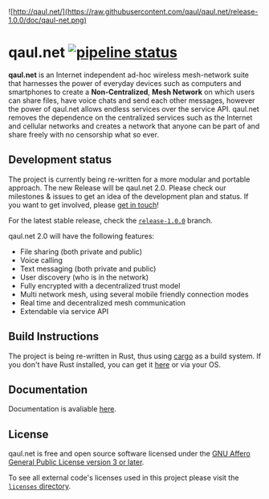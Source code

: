 ![http://qaul.net/](https://raw.githubusercontent.com/qaul/qaul.net/release-1.0.0/doc/qaul-net.png)

# qaul.net [![pipeline status](https://git.open-communication.net/qaul/qaul.net/badges/master/pipeline.svg)](https://git.open-communication.net/qaul/qaul.net/commits/master)

**qaul.net** is an Internet independent ad-hoc wireless mesh-network 
suite that harnesses the power of everyday devices such as computers and 
smartphones to create a **Non-Centralized**, **Mesh Network** on which 
users can share files, have voice chats and send each other messages, 
however the power of qaul.net allows endless services over the service 
API. qaul.net removes the dependence on the centralized services such as 
the Internet and cellular networks and creates a network that anyone can 
be part of and share freely with no censorship what so ever.


## Development status

The project is currently being re-written for a more modular and portable 
approach. The new Release will be qaul.net 2.0. Please check 
our milestones & issues to get an idea of the development plan and 
status.
If you want to get involved, please [get in touch]()!

For the latest stable release, check the [`release-1.0.0`][release] branch.

[release]: https://github.com/qaul/qaul.net/tree/release-1.0.0


qaul.net 2.0 will have the following features:

* File sharing (both private and public)
* Voice calling
* Text messaging (both private and public)
* User discovery (who is in the network)
* Fully encrypted with a decentralized trust model
* Multi network mesh, using several mobile friendly connection modes
* Real time and decentralized mesh communication
* Extendable via service API


## Build Instructions

The project is being re-written in Rust, thus using [cargo][] as a build system.
If you don't have Rust installed, you can get it [here](https://rustup.sh) or via your OS.

[cargo]: https://crates.io/


## Documentation

Documentation is avaliable [here](https://docs.qaul.net).


## License

qaul.net is free and open source software licensed under the
[GNU Affero General Public License version 3 or later](licenses/gpl-3.0.md).

To see all external code's licenses used in this project please 
visit the [`licenses` directory](licenses).
